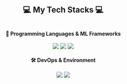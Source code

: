 <div align="center">
  <h2>💻 <strong>My Tech Stacks</strong> 💻</h2>
</div>

<div align="center">

  <br/>
  <strong>🧠 Programming Languages & ML Frameworks</strong><br/><br/>
  <img src="https://img.shields.io/badge/Python-3776AB.svg?style=for-the-badge&logo=Python&logoColor=white" />
  <img src="https://img.shields.io/badge/PyTorch-EE4C2C?style=for-the-badge&logo=PyTorch&logoColor=white" />
  <img src="https://img.shields.io/badge/TensorFlow-FF6F00?style=for-the-badge&logo=TensorFlow&logoColor=white" />
  <br/><br/>
  <strong>🛠️ DevOps & Environment</strong><br/><br/>
  <img src="https://img.shields.io/badge/Docker-2496ED?style=for-the-badge&logo=Docker&logoColor=white" />
  <img src="https://img.shields.io/badge/Linux-FCC624?style=for-the-badge&logo=Linux&logoColor=black" />
  <br/><br/>

</div>
